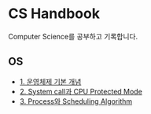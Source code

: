 # CS Handbook

Computer Science를 공부하고 기록합니다.

## OS

- [1. 운영체제 기본 개념](https://github.com/cskime/cs-handbook/blob/main/OS/1.%20OS%20Basic.md)
- [2. System call과 CPU Protected Mode](https://github.com/cskime/cs-handbook/blob/main/OS/2.%20System%20Call%20and%20CPU%20Protected%20Mode.md)
- [3. Process와 Scheduling Algorithm](https://github.com/cskime/cs-handbook/blob/main/OS/3.%20Process%20and%20Scheduling.md)